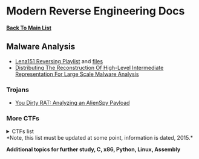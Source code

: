 # Modern Reverse Engineering Docs

**[Back To Main List](README.md)**

## Malware Analysis
* [Lena151 Reversing Playlist](https://www.youtube.com/playlist?list=PLcFUp5WYCxVYeR7AgsmjzGW6PjamaY6JO) 
      and [files](https://github.com/kosmokato/Lena151/tree/main/%5BSnD%5D%20%5Blena151%5D%20Reversing%20With%20Lena%20(Tutorials))
* [Distributing The Reconstruction Of High-Level Intermediate Representation For Large Scale Malware Analysis](https://github.com/REhints/Publications/tree/master/Conferences/BH'2015)

### Trojans
* [You Dirty RAT: Analyzing an AlienSpy Payload](https://www.proofpoint.com/us/threat-insight/post/You-Dirty-RAT)

### More CTFs
<details><summary>CTFs list</summary>
http://gekko.csokavar.hu
https://www.revolutionelite.co.uk
https://0x0539.net
https://www.hellboundhackers.org/
http://www.itsecgames.com/ (bugged web app training security)
https://los.rubiya.kr/ (game ctf?)
https://www.mysterytwisterc3.org/ (guess crypto)
https://www.trytodecrypt.com (not a bad site for crypto training)
http://3564020356.org (have to hack into site)
http://www.trythis0ne.com (broken site, won't let me log back in)
http://www.thisislegal.com (site's dead, can still register)
http://www.net-force.nl (2019 challenges site, register)
http://www.lost-chall.org (they're based on a tv show)
http://www.happy-security.de (hackerspaces, wechall backlinks)
http://www.caesum.com/game (puzzle challenge site)
http://www.rankk.org (ranked challenges with incremented difficulty) *old but good
</details>
*Note, this list must be updated at some point, information is dated, 2015.*

**Additional topics for further study, C, x86, Python, Linux, Assembly**
